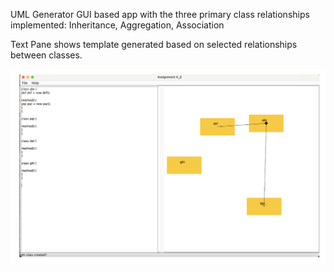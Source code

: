 UML Generator GUI based app with the three primary class relationships implemented:
Inheritance, Aggregation, Association

Text Pane shows template generated based on selected relationships between classes.

![UML GUI](./UML.png)
